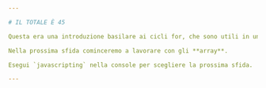 ```yaml
---

# IL TOTALE È 45

Questa era una introduzione basilare ai cicli for, che sono utili in una varietà di situazioni, in particolare in combinazione con altri tipi di dati come stringhe e array.

Nella prossima sfida cominceremo a lavorare con gli **array**.

Esegui `javascripting` nella console per scegliere la prossima sfida.

---
```


